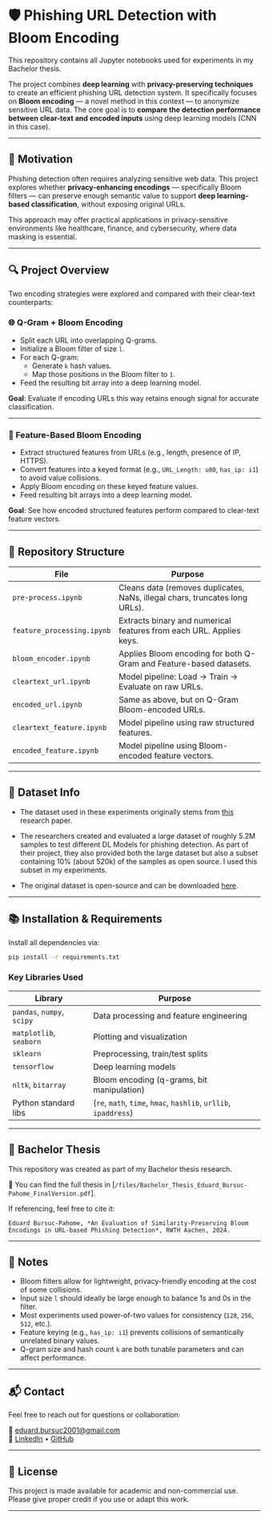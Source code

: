 # 🛡️ Phishing URL Detection with Bloom Encoding

This repository contains all Jupyter notebooks used for experiments in my Bachelor thesis.

The project combines **deep learning** with **privacy-preserving techniques** to create an efficient phishing URL detection system. It specifically focuses on **Bloom encoding** — a novel method in this context — to anonymize sensitive URL data. The core goal is to **compare the detection performance between clear-text and encoded inputs** using deep learning models (CNN in this case).

---

## 🧠 Motivation

Phishing detection often requires analyzing sensitive web data. This project explores whether **privacy-enhancing encodings** — specifically Bloom filters — can preserve enough semantic value to support **deep learning-based classification**, without exposing original URLs.

This approach may offer practical applications in privacy-sensitive environments like healthcare, finance, and cybersecurity, where data masking is essential.

---

## 🔍 Project Overview

Two encoding strategies were explored and compared with their clear-text counterparts:

### 🌐 Q-Gram + Bloom Encoding

- Split each URL into overlapping Q-grams.
- Initialize a Bloom filter of size `l`.
- For each Q-gram:
  - Generate `k` hash values.
  - Map those positions in the Bloom filter to `1`.
- Feed the resulting bit array into a deep learning model.

**Goal**: Evaluate if encoding URLs this way retains enough signal for accurate classification.

---

### 🧩 Feature-Based Bloom Encoding

- Extract structured features from URLs (e.g., length, presence of IP, HTTPS).
- Convert features into a keyed format (e.g., `URL_Length: u80`, `has_ip: i1`) to avoid value collisions.
- Apply Bloom encoding on these keyed feature values.
- Feed resulting bit arrays into a deep learning model.

**Goal**: See how encoded structured features perform compared to clear-text feature vectors.

---

## 📁 Repository Structure

| File | Purpose |
|------|---------|
| `pre-process.ipynb` | Cleans data (removes duplicates, NaNs, illegal chars, truncates long URLs). |
| `feature_processing.ipynb` | Extracts binary and numerical features from each URL. Applies keys. |
| `bloom_encoder.ipynb` | Applies Bloom encoding for both Q-Gram and Feature-based datasets. |
| `cleartext_url.ipynb` | Model pipeline: Load → Train → Evaluate on raw URLs. |
| `encoded_url.ipynb` | Same as above, but on Q-Gram Bloom-encoded URLs. |
| `cleartext_feature.ipynb` | Model pipeline using raw structured features. |
| `encoded_feature.ipynb` | Model pipeline using Bloom-encoded feature vectors. |

---

## 🧪 Dataset Info

- The dataset used in these experiments originally stems from [this](https://www.researchgate.net/publication/377343024_DEPHIDES_Deep_Learning_Based_Phishing_Detection_System) research paper.
- The researchers created and evaluated a large dataset of roughly 5.2M samples to test different DL Models for phishing detection. As part of their project, they also provided both the large dataset but also a subset containing 10% (about 520k) of the samples as open source. I used this subset in my experiments.

- The original dataset is open-source and can be downloaded [here](https://github.com/ebubekirbbr/dephides).

---

## 📚 Installation & Requirements

Install all dependencies via:

```bash
pip install -r requirements.txt
```

### Key Libraries Used

| Library | Purpose |
|--------|---------|
| `pandas`, `numpy`, `scipy` | Data processing and feature engineering |
| `matplotlib`, `seaborn` | Plotting and visualization |
| `sklearn` | Preprocessing, train/test splits |
| `tensorflow` | Deep learning models |
| `nltk`, `bitarray` | Bloom encoding (q-grams, bit manipulation) |
| Python standard libs | (`re`, `math`, `time`, `hmac`, `hashlib`, `urllib`, `ipaddress`) |

---

## 📄 Bachelor Thesis

This repository was created as part of my Bachelor thesis research.

📄 You can find the full thesis in [`/files/Bachelor_Thesis_Eduard_Bursuc-Pahome_FinalVersion.pdf`].

If referencing, feel free to cite it:

```
Eduard Bursuc-Pahome, *An Evaluation of Similarity-Preserving Bloom Encodings in URL-based Phishing Detection*, RWTH Aachen, 2024.
```

---

## 📌 Notes

- Bloom filters allow for lightweight, privacy-friendly encoding at the cost of some collisions.
- Input size `l` should ideally be large enough to balance 1s and 0s in the filter.
- Most experiments used power-of-two values for consistency (`128`, `256`, `512`, etc.).
- Feature keying (e.g., `has_ip: i1`) prevents collisions of semantically unrelated binary values.
- Q-gram size and hash count `k` are both tunable parameters and can affect performance.

---

## 📬 Contact

Feel free to reach out for questions or collaboration:

📧 eduard.bursuc2001@gmail.com  
🔗 [LinkedIn](https://www.linkedin.com/in/eduard-bursuc-pahome-620682350/) • [GitHub](https://github.com/eduardbursuc)


---

## 📎 License

This project is made available for academic and non-commercial use.  
Please give proper credit if you use or adapt this work.

---
